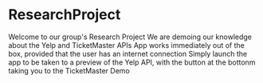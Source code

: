 # ResearchProject

Welcome to our group's Research Project
We are demoing our knowledge about the Yelp and TicketMaster APIs
App works immediately out of the box, provided that the user has an internet connection
Simply launch the app to be taken to a preview of the Yelp API, with the button at the bottonm taking you to the TicketMaster Demo
